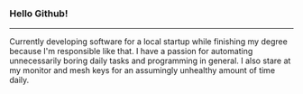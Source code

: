 ### Hello Github!

---

Currently developing software for a local startup while finishing my degree because I'm responsible like that.
I have a passion for automating unnecessarily boring daily tasks and programming in general. 
I also stare at my monitor and mesh keys for an assumingly unhealthy amount of time daily.
